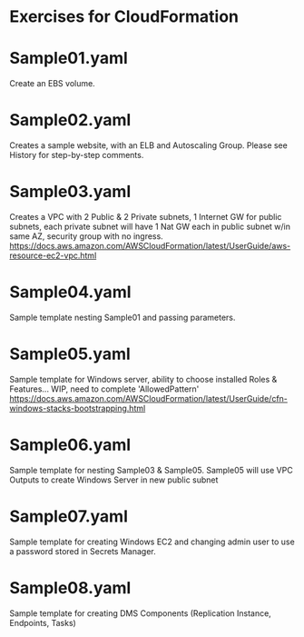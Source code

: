 # Exercises for CloudFormation

# Sample01.yaml
Create an EBS volume.
# Sample02.yaml
Creates a sample website, with an ELB and Autoscaling Group.  Please see History for step-by-step comments.
# Sample03.yaml
Creates a VPC with 2 Public & 2 Private subnets, 1 Internet GW for public subnets, each private subnet will have 1 Nat GW each in public subnet w/in same AZ, security group with no ingress.
https://docs.aws.amazon.com/AWSCloudFormation/latest/UserGuide/aws-resource-ec2-vpc.html
# Sample04.yaml
Sample template nesting Sample01 and passing parameters.
# Sample05.yaml
Sample template for Windows server, ability to choose installed Roles & Features... WIP, need to complete 'AllowedPattern'
https://docs.aws.amazon.com/AWSCloudFormation/latest/UserGuide/cfn-windows-stacks-bootstrapping.html
# Sample06.yaml
Sample template for nesting Sample03 & Sample05.  Sample05 will use VPC Outputs to create Windows Server in new public subnet
# Sample07.yaml 
Sample template for creating Windows EC2 and changing admin user to use a password stored in Secrets Manager.
# Sample08.yaml
Sample template for creating DMS Components (Replication Instance, Endpoints, Tasks)
